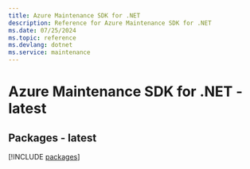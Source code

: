 ```yaml
---
title: Azure Maintenance SDK for .NET
description: Reference for Azure Maintenance SDK for .NET
ms.date: 07/25/2024
ms.topic: reference
ms.devlang: dotnet
ms.service: maintenance
---
```

# Azure Maintenance SDK for .NET - latest
## Packages - latest
[!INCLUDE [packages](maintenance-index.md)]